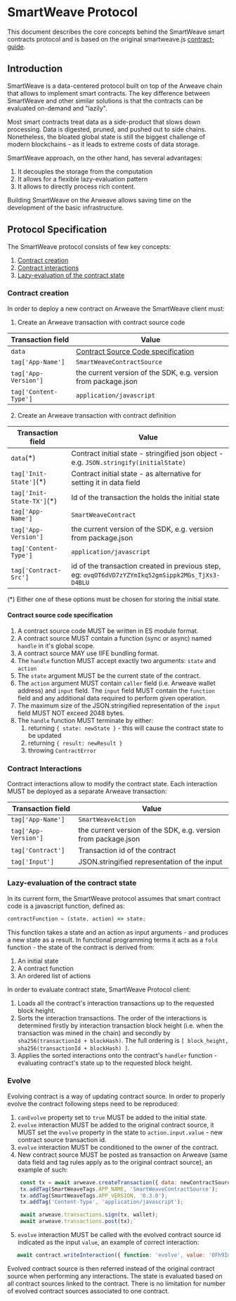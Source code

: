 # SmartWeave Protocol

This document describes the core concepts behind the SmartWeave smart contracts protocol and is based
on the original smartweave.js [contract-guide](https://github.com/ArweaveTeam/SmartWeave/blob/master/CONTRACT-GUIDE.md).

## Introduction

SmartWeave is a data-centered protocol built on top of the Arweave chain that allows to implement smart contracts.
The key difference between SmartWeave and other similar solutions is that the contracts can be evaluated
on-demand and "lazily".

Most smart contracts treat data as a side-product that slows down processing.
Data is digested, pruned, and pushed out to side chains.
Nonetheless, the bloated global state is still the biggest challenge of modern blockchains - as it leads
to extreme costs of data storage.

SmartWeave approach, on the other hand, has several advantages:

1. It decouples the storage from the computation
2. It allows for a flexible lazy-evaluation pattern
3. It allows to directly process rich content.

Building SmartWeave on the Arweave allows saving time on the
development of the basic infrastructure.

## Protocol Specification

The SmartWeave protocol consists of few key concepts:

1. [Contract creation](#contract-creation)
2. [Contract interactions](#contract-interactions)
3. [Lazy-evaluation of the contract state](#lazy-evaluation-of-the-contract-state)

### Contract creation

In order to deploy a new contract on Arweave the SmartWeave client must:

1. Create an Arweave transaction with contract source code

| Transaction field     | Value                                                                     |
| --------------------- | ------------------------------------------------------------------------- |
| `data`                | [Contract Source Code specification](#contract-source-code-specification) |
| `tag['App-Name']`     | `SmartWeaveContractSource`                                                |
| `tag['App-Version']`  | the current version of the SDK, e.g. version from package.json            |
| `tag['Content-Type']` | `application/javascript`                                                  |

2. Create an Arweave transaction with contract definition

| Transaction field          | Value                                                                                             |
| -------------------------- | ------------------------------------------------------------------------------------------------- |
| `data`(\*)                 | Contract initial state - stringified json object - e.g. `JSON.stringify(initialState)`            |
| `tag['Init-State']`(\*)    | Contract initial state - as alternative for setting it in data field                              |
| `tag['Init-State-TX']`(\*) | Id of the transaction the holds the initial state                                                 |
| `tag['App-Name']`          | `SmartWeaveContract`                                                                              |
| `tag['App-Version']`       | the current version of the SDK, e.g. version from package.json                                    |
| `tag['Content-Type']`      | `application/javascript`                                                                          |
| `tag['Contract-Src']`      | id of the transaction created in previous step, eg: `ovqOT6dVD7zYZYmIkq52gmSippk2MGs_TjXs3-D4BLU` |

(\*) Either one of these options must be chosen for storing the initial state.

#### Contract source code specification

1. A contract source code MUST be written in ES module format.
2. A contract source MUST contain a function (sync or async) named `handle` in it's global scope.
3. A contract source MAY use IIFE bundling format.
4. The `handle` function MUST accept exactly two arguments: `state` and `action`
5. The `state` argument MUST be the current state of the contract.
6. The `action` argument MUST contain `caller` field (i.e. Arweave wallet address)
   and `input` field. The `input` field MUST contain the `function` field and any
   additional data required to perform given operation.
7. The maximum size of the JSON.stringified representation of the `input` field MUST NOT exceed 2048 bytes.
8. The `handle` function MUST terminate by either:
   1. returning `{ state: newState }` - this will cause the contract state to be updated
   2. returning `{ result: newResult }`
   3. throwing `ContractError`

### Contract Interactions

Contract interactions allow to modify the contract state. Each interaction MUST be deployed
as a separate Arweave transaction:

| Transaction field    | Value                                                          |
| -------------------- | -------------------------------------------------------------- |
| `tag['App-Name']`    | `SmartWeaveAction`                                             |
| `tag['App-Version']` | the current version of the SDK, e.g. version from package.json |
| `tag['Contract']`    | Transaction id of the contract                                 |
| `tag['Input']`       | JSON.stringified representation of the input                   |

### Lazy-evaluation of the contract state

In its current form, the SmartWeave protocol assumes that smart contract code is a javascript function,
defined as:

```javascript
contractFunction = (state, action) => state;
```

This function takes a state and an action as input arguments - and produces a new state as a result.
In functional programming terms it acts as a `fold` function - the state of the contract is derived from:

1. An initial state
2. A contract function
3. An ordered list of actions

In order to evaluate contract state, SmartWeave Protocol client:

1. Loads all the contract's interaction transactions up to the requested block height.
2. Sorts the interaction transactions. The order of the interactions is determined firstly by interaction
   transaction block height (i.e. when the transaction was mined in the chain) and secondly by `sha256(transactionId + blockHash)`.
   The full ordering is `[ block_height, sha256(transactionId + blockHash) ]`.
3. Applies the sorted interactions onto the contract's `handler` function - evaluating contract's state
   up to the requested block height.

### Evolve

Evolving contract is a way of updating contract source. In order to properly evolve the contract following steps need to be reproduced:

1. `canEvolve` property set to `true` MUST be added to the initial state.
2. `evolve` interaction MUST be added to the original contract source, it MUST set the `evolve` property in the state to `action.input.value` - new contract source transaction id.
3. `evolve` interaction MUST be conditioned to the owner of the contract.
4. New contract source MUST be posted as transaction on Arweave (same data field and tag rules apply as to the original contract source), an example of such:

```js
    const tx = await arweave.createTransaction({ data: newContractSource }, wallet);
    tx.addTag(SmartWeaveTags.APP_NAME, 'SmartWeaveContractSource');
    tx.addTag(SmartWeaveTags.APP_VERSION, '0.3.0');
    tx.addTag('Content-Type', 'application/javascript');

    await arweave.transactions.sign(tx, wallet);
    await arweave.transactions.post(tx);`
```

5. `evolve` interaction MUST be called with the evolved contract source id indicated as the input `value`, an example of correct interaction:

```js
   await contract.writeInteraction({ function: 'evolve', value: 'OFh9ImnAauPjW49IHzaVq7hI-S0yswV0Nh7bTUQxdtc });
```

Evolved contract source is then referred instead of the original contract source when performing any interactions. The state is evaluated based on all contract sources linked to the contract. There is no limitation for number of evolved contract sources associated to one contract.
